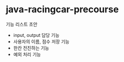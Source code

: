 # java-racingcar-precourse
기능 리스트 초안
- input, output 담당 기능
- 사용자의 이름, 점수 저장 기능
- 한칸 전진하는 기능
- 예외 처리 기능